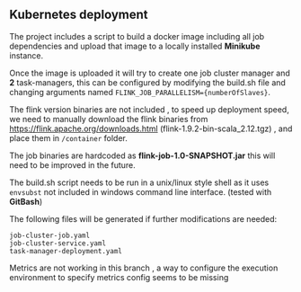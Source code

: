 ## Kubernetes deployment

The project includes a script to build a docker image including all job dependencies and upload that image to a locally installed **Minikube** instance.

Once the image is uploaded it will try to create one job cluster manager and **2** task-managers, this can be configured by modifying the build.sh file and changing arguments named
`FLINK_JOB_PARALLELISM={numberOfSlaves}`.

The flink version binaries are not included ,  to speed up deployment speed, we need to manually download the flink binaries from
https://flink.apache.org/downloads.html (flink-1.9.2-bin-scala_2.12.tgz) , and place them in `/container` folder.

The job binaries are hardcoded as **flink-job-1.0-SNAPSHOT.jar** this will need to be improved in the future.

The build.sh script needs to be run in a unix/linux style shell as it uses `envsubst` not included in windows command line interface. (tested with **GitBash**)

The following files will be generated if further modifications are needed:

```
job-cluster-job.yaml
job-cluster-service.yaml
task-manager-deployment.yaml
```

Metrics are not working in this branch , a way to configure the execution environment to specify metrics config seems to be missing